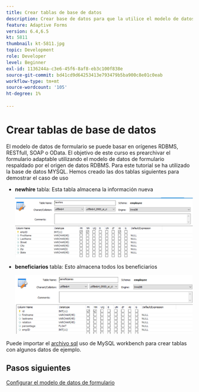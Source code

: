 ```yaml
---
title: Crear tablas de base de datos
description: Crear base de datos para que la utilice el modelo de datos de formulario
feature: Adaptive Forms
version: 6.4,6.5
kt: 5811
thumbnail: kt-5811.jpg
topic: Development
role: Developer
level: Beginner
exl-id: 1136244a-c3e6-45f6-8af8-eb3c100f838e
source-git-commit: bd41cd9d64253413e793479b5ba900c8e01c0eab
workflow-type: tm+mt
source-wordcount: '105'
ht-degree: 1%

---
```


# Crear tablas de base de datos

El modelo de datos de formulario se puede basar en orígenes RDBMS, RESTfull, SOAP o OData. El objetivo de este curso es prearchivar el formulario adaptable utilizando el modelo de datos de formulario respaldado por el origen de datos RDBMS. Para este tutorial se ha utilizado la base de datos MYSQL. Hemos creado las dos tablas siguientes para demostrar el caso de uso

* **newhire** tabla: Esta tabla almacena la información nueva

   ![newhire](assets/newhire-table.png)


* **beneficiarios** tabla: Esto almacena todos los beneficiarios

   ![beneficiarios](assets/beneficiaries-table.png)

Puede importar el [archivo sql](assets/db-schema.sql) uso de MySQL workbench para crear tablas con algunos datos de ejemplo.

## Pasos siguientes

[Configurar el modelo de datos de formulario](./configuring-form-data-model.md)
